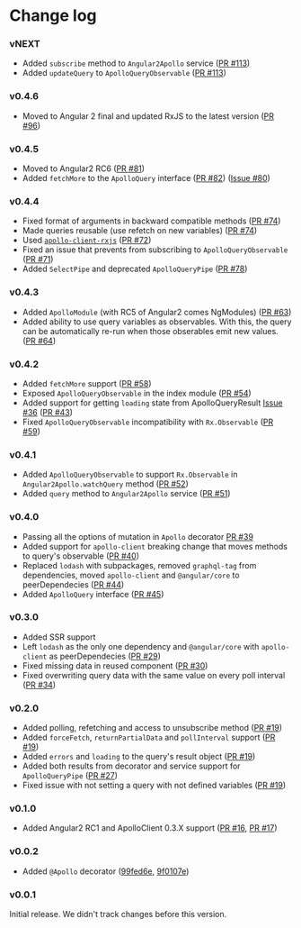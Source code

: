 # Change log

### vNEXT

- Added `subscribe` method to `Angular2Apollo` service ([PR #113](https://github.com/apollostack/angular2-apollo/pull/113))
- Added `updateQuery` to `ApolloQueryObservable` ([PR #113](https://github.com/apollostack/angular2-apollo/pull/113))

### v0.4.6

- Moved to Angular 2 final and updated RxJS to the latest version ([PR #96](https://github.com/apollostack/angular2-apollo/pull/96))

### v0.4.5

- Moved to Angular2 RC6 ([PR #81](https://github.com/apollostack/angular2-apollo/pull/81))
- Added `fetchMore` to the `ApolloQuery` interface ([PR #82](https://github.com/apollostack/angular2-apollo/pull/82)) ([Issue #80](https://github.com/apollostack/angular2-apollo/issues/80))

### v0.4.4

- Fixed format of arguments in backward compatible methods ([PR #74](https://github.com/apollostack/angular2-apollo/pull/74))
- Made queries reusable (use refetch on new variables) ([PR #74](https://github.com/apollostack/angular2-apollo/pull/74))
- Used [`apollo-client-rxjs`](https://github.com/kamilkisiela/apollo-client-rxjs) ([PR #72](https://github.com/apollostack/angular2-apollo/pull/72))
- Fixed an issue that prevents from subscribing to `ApolloQueryObservable` ([PR #71](https://github.com/apollostack/angular2-apollo/pull/71))
- Added `SelectPipe` and deprecated `ApolloQueryPipe` ([PR #78](https://github.com/apollostack/angular2-apollo/pull/78))

### v0.4.3

- Added `ApolloModule` (with RC5 of Angular2 comes NgModules) ([PR #63](https://github.com/apollostack/angular2-apollo/pull/63))
- Added ability to use query variables as observables. With this, the query can be automatically re-run when those obserables emit new values. ([PR #64](https://github.com/apollostack/angular2-apollo/pull/64))

### v0.4.2

- Added `fetchMore` support ([PR #58](https://github.com/apollostack/angular2-apollo/pull/58))
- Exposed `ApolloQueryObservable` in the index module ([PR #54](https://github.com/apollostack/angular2-apollo/pull/54))
- Added support for getting `loading` state from ApolloQueryResult [Issue #36](https://github.com/apollostack/angular2-apollo/issues/36) ([PR #43](https://github.com/apollostack/angular2-apollo/pull/43))
- Fixed `ApolloQueryObservable` incompatibility with `Rx.Observable` ([PR #59](https://github.com/apollostack/angular2-apollo/pull/59))

### v0.4.1

- Added `ApolloQueryObservable` to support `Rx.Observable` in `Angular2Apollo.watchQuery` method ([PR #52](https://github.com/apollostack/angular2-apollo/pull/52))
- Added `query` method to `Angular2Apollo` service ([PR #51](https://github.com/apollostack/angular2-apollo/pull/51))

### v0.4.0

- Passing all the options of mutation in `Apollo` decorator [PR #39](https://github.com/apollostack/angular2-apollo/pull/39)
- Added support for `apollo-client` breaking change that moves methods to query's observable ([PR #40](https://github.com/apollostack/angular2-apollo/pull/40))
- Replaced `lodash` with subpackages, removed `graphql-tag` from dependencies, moved `apollo-client` and `@angular/core` to peerDependecies ([PR #44](https://github.com/apollostack/angular2-apollo/pull/44))
- Added `ApolloQuery` interface ([PR #45](https://github.com/apollostack/angular2-apollo/pull/45))

### v0.3.0

- Added SSR support
- Left `lodash` as the only one dependency and `@angular/core` with `apollo-client` as peerDependecies ([PR #29](https://github.com/apollostack/angular2-apollo/pull/29))
- Fixed missing data in reused component ([PR #30](https://github.com/apollostack/angular2-apollo/pull/30))
- Fixed overwriting query data with the same value on every poll interval ([PR #34](https://github.com/apollostack/angular2-apollo/pull/34))

### v0.2.0

- Added polling, refetching and access to unsubscribe method ([PR #19](https://github.com/apollostack/angular2-apollo/pull/19))
- Added `forceFetch`, `returnPartialData` and `pollInterval` support ([PR #19](https://github.com/apollostack/angular2-apollo/pull/19))
- Added `errors` and `loading` to the query's result object ([PR #19](https://github.com/apollostack/angular2-apollo/pull/19))
- Added both results from decorator and service support for `ApolloQueryPipe` ([PR #27](https://github.com/apollostack/angular2-apollo/pull/27))
- Fixed issue with not setting a query with not defined variables ([PR #19](https://github.com/apollostack/angular2-apollo/pull/19))

### v0.1.0

- Added Angular2 RC1 and ApolloClient 0.3.X support ([PR #16](https://github.com/apollostack/angular2-apollo/pull/16), [PR #17](https://github.com/apollostack/angular2-apollo/pull/17))

### v0.0.2

- Added `@Apollo` decorator ([99fed6e](https://github.com/apollostack/angular2-apollo/commit/99fed6e), [9f0107e](https://github.com/apollostack/angular2-apollo/commit/9f0107e))


### v0.0.1

Initial release. We didn't track changes before this version.

